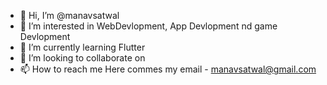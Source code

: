 - 👋 Hi, I’m @manavsatwal
- 👀 I’m interested in WebDevlopment, App Devlopment nd game Devlopment
- 🌱 I’m currently learning Flutter
- 💞️ I’m looking to collaborate on 
- 📫 How to reach me Here commes my email - manavsatwal@gmail.com

<!---
manavsatwal/manavsatwal is a ✨ special ✨ repository because its `README.md` (this file) appears on your GitHub profile.
You can click the Preview link to take a look at your changes.
--->
